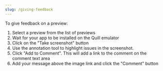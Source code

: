 ```yaml
---
slug: /giving-feedback
---
```


To give feedback on a preview:

1. Select a preview from the list of previews
2. Wait for your app to be installed on the Quill emulator
3. Click on the "Take screenshot" button
4. Use the annotation tool to highlight issues in the screenshot.
5. Click "Add to Comment". This will add a link to the comment on the comment text area
6. Add your message above the image link and click the "Comment" button
